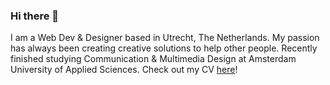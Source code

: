 ### Hi there 👋
I am a Web Dev & Designer based in Utrecht, The Netherlands. My passion has always been creating creative solutions to help other people. Recently finished studying Communication & Multimedia Design at Amsterdam University of Applied Sciences. Check out my CV [here](https://read.cv/sjors)!


<!--
**SjorsWijsman/SjorsWijsman** is a ✨ _special_ ✨ repository because its `README.md` (this file) appears on your GitHub profile.

Here are some ideas to get you started:

- 🔭 I’m currently working on ...
- 🌱 I’m currently learning ...
- 👯 I’m looking to collaborate on ...
- 🤔 I’m looking for help with ...
- 💬 Ask me about ...
- 📫 How to reach me: ...
- 😄 Pronouns: ...
- ⚡ Fun fact: ...
-->
